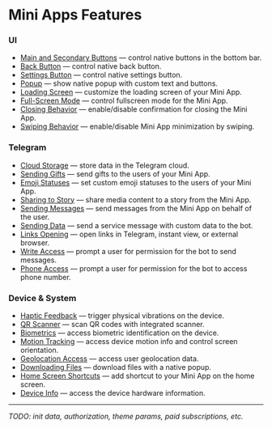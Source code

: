 # Mini Apps Features

<!-- @ref{https://core.telegram.org/bots/webapps}(2024-12-01) -->
<!-- @ref{https://core.telegram.org/bots/features}(2024-12-01) -->
<!-- @ref{https://telegram.org/blog/fullscreen-miniapps-and-more}(2024-12-01) -->
<!-- @ref{https://telegram.org/blog/w3-browser-mini-app-store}(2024-12-01) -->

### UI

- [Main and Secondary Buttons](#) — control native buttons in the bottom bar.
- [Back Button](#) — control native back button.
- [Settings Button](#) — control native settings button.
- [Popup](#) — show native popup with custom text and buttons.
- [Loading Screen](#) — customize the loading screen of your Mini App.
- [Full-Screen Mode](#) — control fullscreen mode for the Mini App.
- [Closing Behavior](#) — enable/disable confirmation for closing the Mini App.
- [Swiping Behavior](#) — enable/disable Mini App minimization by swiping.


### Telegram

- [Cloud Storage](#) — store data in the Telegram cloud.
- [Sending Gifts](#) — send gifts to the users of your Mini App.
- [Emoji Statuses](#) — set custom emoji statuses to the users of your Mini App.
- [Sharing to Story](#) — share media content to a story from the Mini App.
- [Sending Messages](#) — send messages from the Mini App on behalf of the user.
- [Sending Data](#) — send a service message with custom data to the bot.
- [Links Opening](#) — open links in Telegram, instant view, or external browser.
- [Write Access](#) — prompt a user for permission for the bot to send messages.
- [Phone Access](#) — prompt a user for permission for the bot to access phone number.

### Device & System

- [Haptic Feedback](#) — trigger physical vibrations on the device.
- [QR Scanner](#) — scan QR codes with integrated scanner.
- [Biometrics](#) — access biometric identification on the device.
- [Motion Tracking](#) — access device motion info and control screen orientation.
- [Geolocation Access](#) — access user geolocation data.
- [Downloading Files](#) — download files with a native popup.
- [Home Screen Shortcuts](#) — add shortcut to your Mini App on the home screen.
- [Device Info](#) — access the device hardware information.

---

_TODO: init data, authorization, theme params, paid subscriptions, etc._
